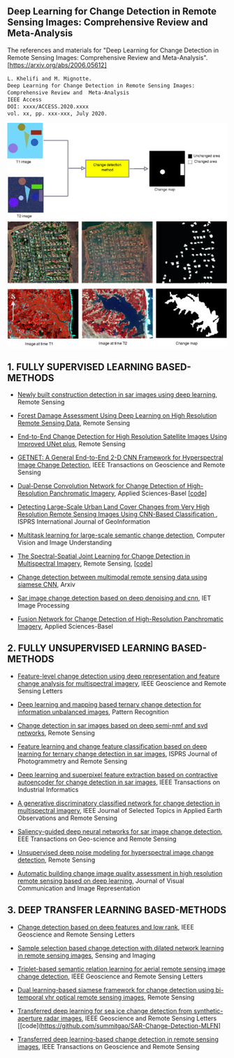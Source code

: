 ## Deep Learning for Change Detection in Remote Sensing Images: Comprehensive Review and  Meta-Analysis
  
The references and materials for "Deep Learning for Change Detection in Remote Sensing Images: Comprehensive Review and  Meta-Analysis".  
[https://arxiv.org/abs/2006.05612]
```
L. Khelifi and M. Mignotte.
Deep Learning for Change Detection in Remote Sensing Images: Comprehensive Review and  Meta-Analysis
IEEE Access
DOI: xxxx/ACCESS.2020.xxxx
vol. xx, pp. xxx-xxx, July 2020.
```


![reviewDCR](/images/fig-1.png)
![reviewDCR](/images/fig-2.png)


<h2 id="1">1. FULLY SUPERVISED LEARNING BASED-METHODS</h2>

* [Newly built construction detection in sar images using deep learning](https://www.mdpi.com/2072-4292/11/12/1444), Remote Sensing

* [Forest Damage Assessment Using Deep Learning on High Resolution Remote Sensing Data](https://www.mdpi.com/2072-4292/11/17/1976), Remote Sensing

* [End-to-End Change Detection for High Resolution Satellite Images Using Improved UNet plus](https://www.mdpi.com/2072-4292/11/11/1382), Remote Sensing

* [GETNET: A General End-to-End 2-D CNN Framework for Hyperspectral Image Change Detection](https://ieeexplore.ieee.org/document/8418840), IEEE Transactions on Geoscience and Remote Sensing

* [Dual-Dense Convolution Network for Change Detection of High-Resolution Panchromatic Imagery](https://www.mdpi.com/2076-3417/8/10/1785), Applied Sciences-Basel
\[[code](/codes/Dual-Dense_Convolution_Network_for_Change_Detection_of_High-Resolution_Panchromatic_ImageryTrain_DualDenseCN/)]

* [Detecting Large-Scale Urban Land Cover Changes from Very High Resolution Remote Sensing Images Using CNN-Based Classification ](https://www.mdpi.com/2220-9964/8/4/189), ISPRS International Journal of GeoInformation

* [Multitask learning for large-scale semantic change detection](https://www.sciencedirect.com/science/article/pii/S1077314219300992), Computer Vision and Image Understanding

* [The Spectral-Spatial Joint Learning for Change Detection in Multispectral Imagery](https://www.mdpi.com/2072-4292/11/3/240), Remote Sensing, \[[code](https://github.com/hfslyc/AdvSemiSeg)\]

* [Change detection between multimodal remote sensing data using siamese CNN](https://arxiv.org/abs/1807.09562), Arxiv

* [Sar image change detection based on deep denoising and cnn](https://ieeexplore.ieee.org/document/8768470), IET Image Processing

* [Fusion Network for Change Detection of High-Resolution Panchromatic Imagery](https://www.mdpi.com/2076-3417/9/7/1441), Applied Sciences-Basel




<h2 id="2">2. FULLY UNSUPERVISED LEARNING BASED-METHODS</h2>

* [Feature-level change detection using deep representation and feature change analysis for multispectral imagery](https://ieeexplore.ieee.org/document/7559716), IEEE Geoscience and Remote Sensing Letters

* [Deep learning and mapping based ternary change detection for information unbalanced images](https://www.sciencedirect.com/science/article/pii/S003132031730002X), Pattern Recognition

* [Change detection in sar images based on deep semi-nmf and svd networks](https://www.mdpi.com/2072-4292/9/5/435), Remote Sensing

* [Feature learning and change feature classification based on deep learning for ternary change detection in sar images](https://www.sciencedirect.com/science/article/pii/S0924271616301459), ISPRS Journal of Photogrammetry and Remote Sensing

* [Deep learning and superpixel feature extraction based on contractive autoencoder for change detection in sar images](https://ieeexplore.ieee.org/document/8478396), IEEE Transactions on Industrial Informatics

* [A generative discriminatory classified network for change detection in multispectral imagery](https://ieeexplore.ieee.org/document/8600384), IEEE Journal of Selected Topics in Applied Earth Observations and
Remote Sensing

* [Saliency-guided deep neural networks for sar image change detection](https://ieeexplore.ieee.org/document/8713939), EEE Transactions on Geo-science and Remote Sensing

* [Unsupervised deep noise modeling for hyperspectral image change detection](https://www.mdpi.com/2072-4292/11/3/258), Remote Sensing

* [Automatic building change image quality assessment in high resolution remote sensing based on deep learning](https://www.sciencedirect.com/science/article/pii/S1047320319302068), Journal of Visual Communication and Image Representation



<h2 id="2">3. DEEP TRANSFER LEARNING BASED-METHODS </h2>


* [Change detection based on deep features and low rank](https://ieeexplore.ieee.org/abstract/document/8103911), IEEE Geoscience and Remote Sensing Letters


* [Sample selection based change detection with dilated network learning in remote sensing images](https://link.springer.com/article/10.1007/s11220-019-0252-0), Sensing and Imaging


* [Triplet-based semantic relation learning for aerial remote sensing image change detection](https://ieeexplore.ieee.org/document/8488487), IEEE Geoscience and Remote Sensing Letters

* [Dual learning-based siamese framework for change detection using bi-temporal vhr optical remote sensing images](https://www.mdpi.com/2072-4292/11/11/1292), Remote Sensing


* [Transferred deep learning for sea ice change detection from synthetic-aperture radar images](https://ieeexplore.ieee.org/document/8684298), IEEE Geoscience and Remote Sensing Letters \[[code](https://github.com/summitgao/SAR-Change-Detection-MLFN]

* [Transferred deep learning-based change detection in remote sensing images](https://ieeexplore.ieee.org/document/8703425), IEEE Transactions on Geoscience and Remote Sensing

